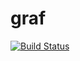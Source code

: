 # graf

[![Build Status](https://travis-ci.org/qianlnk/graf.svg?branch=master)](https://travis-ci.org/qianlnk/graf)
